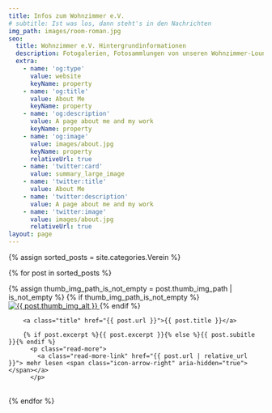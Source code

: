 ```yaml
---
title: Infos zum Wohnzimmer e.V.
# subtitle: Ist was los, dann steht's in den Nachrichten
img_path: images/room-roman.jpg
seo:
  title: Wohnzimmer e.V. Hintergrundinformationen
  description: Fotogalerien, Fotosammlungen von unseren Wohnzimmer-Lounges und so weiter.
  extra:
    - name: 'og:type'
      value: website
      keyName: property
    - name: 'og:title'
      value: About Me
      keyName: property
    - name: 'og:description'
      value: A page about me and my work
      keyName: property
    - name: 'og:image'
      value: images/about.jpg
      keyName: property
      relativeUrl: true
    - name: 'twitter:card'
      value: summary_large_image
    - name: 'twitter:title'
      value: About Me
    - name: 'twitter:description'
      value: A page about me and my work
    - name: 'twitter:image'
      value: images/about.jpg
      relativeUrl: true
layout: page
---
```


{% assign sorted_posts = site.categories.Verein %}

{% for post in sorted_posts %}
  <div class="p-gallery">
        {% assign thumb_img_path_is_not_empty = post.thumb_img_path | is_not_empty %}
        {% if thumb_img_path_is_not_empty %}
        <a class="post-thumbnail" href="{{ post.url | relative_url }}">
          <img class="thumbnail" src="{{ post.thumb_img_path | relative_url }}" alt="{{ post.thumb_img_alt }}" />
        </a>
        {% endif %}

        <a class="title" href="{{ post.url }}">{{ post.title }}</a>

        {% if post.excerpt %}{{ post.excerpt }}{% else %}{{ post.subitle }}{% endif %}
          <p class="read-more">
            <a class="read-more-link" href="{{ post.url | relative_url }}"> mehr lesen <span class="icon-arrow-right" aria-hidden="true"></span></a>
          </p>


  </div>
  <br clear="all" />
{% endfor %}